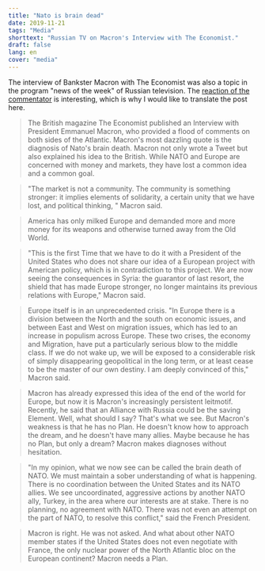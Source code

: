 ```yaml
---
title: "Nato is brain dead"
date: 2019-11-21
tags: "Media"
shorttext: "Russian TV on Macron's Interview with The Economist."
draft: false
lang: en
cover: "media"
---
```


The interview of Bankster Macron with The Economist was also a topic in the program "news of the week" of Russian television. The [reaction of the commentator](https://vesti7.ru/video/1962356/episode/10-11-2019/ "ЭФИР ОТ 10.11.2019") is interesting, which is why I would like to translate the post here.

> The British magazine The Economist published an Interview with President Emmanuel Macron, who provided a flood of comments on both sides of the Atlantic. Macron's most dazzling quote is the diagnosis of Nato's brain death. Macron not only wrote a Tweet but also explained his idea to the British. While NATO and Europe are concerned with money and markets, they have lost a common idea and a common goal.

> "The market is not a community. The community is something stronger: it implies elements of solidarity, a certain unity that we have lost, and political thinking, " Macron said.

> America has only milked Europe and demanded more and more money for its weapons and otherwise turned away from the Old World.

> "This is the first Time that we have to do it with a President of the United States who does not share our idea of a European project with American policy, which is in contradiction to this project. We are now seeing the consequences in Syria: the guarantor of last resort, the shield that has made Europe stronger, no longer maintains its previous relations with Europe," Macron said.

> Europe itself is in an unprecedented crisis. "In Europe there is a division between the North and the south on economic issues, and between East and West on migration issues, which has led to an increase in populism across Europe. These two crises, the economy and Migration, have put a particularly serious blow to the middle class. If we do not wake up, we will be exposed to a considerable risk of simply disappearing geopolitical in the long term, or at least cease to be the master of our own destiny. I am deeply convinced of this," Macron said.

> Macron has already expressed this idea of the end of the world for Europe, but now it is Macron's increasingly persistent leitmotif. Recently, he said that an Alliance with Russia could be the saving Element. Well, what should I say? That's what we see. But Macron's weakness is that he has no Plan. He doesn't know how to approach the dream, and he doesn't have many allies. Maybe because he has no Plan, but only a dream? Macron makes diagnoses without hesitation.

> "In my opinion, what we now see can be called the brain death of NATO. We must maintain a sober understanding of what is happening. There is no coordination between the United States and its NATO allies. We see uncoordinated, aggressive actions by another NATO ally, Turkey, in the area where our interests are at stake. There is no planning, no agreement with NATO. There was not even an attempt on the part of NATO, to resolve this conflict," said the French President.

> Macron is right. He was not asked. And what about other NATO member states if the United States does not even negotiate with France, the only nuclear power of the North Atlantic bloc on the European continent? Macron needs a Plan.
